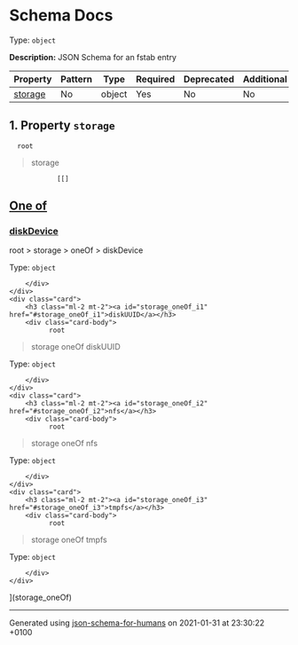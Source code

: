 # Schema Docs

Type: `object`

**Description:** JSON Schema for an fstab entry

| Property | Pattern | Type | Required | Deprecated | Additional | Description |
| -------- | ------- | ---- | -------- | ---------- | ---------- | ----------- |
| [storage](#storage)|No|object|Yes|No| No||

## <a name="storage"></a> 1. Property `storage`

      root
 >   storage

                [[]
<a id="storage_oneOf" href="#storage_oneOf">
    <h2 class="handle ml-2 mt-2">
      <label>One of</label>
    </h2>
</a>
    <div class="card">
        <h3 class="ml-2 mt-2"><a id="storage_oneOf_i0" href="#storage_oneOf_i0">diskDevice</a></h3>
        <div class="card-body">
              root
 >   storage
 >   oneOf
 >   diskDevice

Type: `object`

        </div>
    </div>
    <div class="card">
        <h3 class="ml-2 mt-2"><a id="storage_oneOf_i1" href="#storage_oneOf_i1">diskUUID</a></h3>
        <div class="card-body">
              root
 >   storage
 >   oneOf
 >   diskUUID

Type: `object`

        </div>
    </div>
    <div class="card">
        <h3 class="ml-2 mt-2"><a id="storage_oneOf_i2" href="#storage_oneOf_i2">nfs</a></h3>
        <div class="card-body">
              root
 >   storage
 >   oneOf
 >   nfs

Type: `object`

        </div>
    </div>
    <div class="card">
        <h3 class="ml-2 mt-2"><a id="storage_oneOf_i3" href="#storage_oneOf_i3">tmpfs</a></h3>
        <div class="card-body">
              root
 >   storage
 >   oneOf
 >   tmpfs

Type: `object`

        </div>
    </div>
](storage_oneOf)

----------------------------------------------------------------------------------------------------------------------------
Generated using [json-schema-for-humans](https://github.com/coveooss/json-schema-for-humans) on 2021-01-31 at 23:30:22 +0100